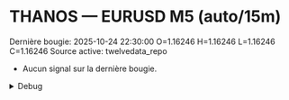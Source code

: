 # THANOS — EURUSD M5 (auto/15m)
Dernière bougie: 2025-10-24 22:30:00  O=1.16246  H=1.16246  L=1.16246  C=1.16246
Source active: twelvedata_repo

- Aucun signal sur la dernière bougie.

<details><summary>Debug</summary>

- TD_API_KEY manquant.

</details>